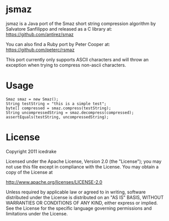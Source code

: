 jsmaz
======
jsmaz is a Java port of the Smaz short string compression algorithm by Salvatore Sanfilippo and released as a C
library at: https://github.com/antirez/smaz

You can also find a Ruby port by Peter Cooper at: https://github.com/peterc/rsmaz

This port currently only supports ASCII characters and will throw an exception when trying to compress non-ascii characters.

Usage
=====

    Smaz smaz = new Smaz();
    String testString = "this is a simple test";
    byte[] compressed = smaz.compress(testString);
    String uncompressedString = smaz.decompress(compressed);
    assertEquals(testString, uncompressedString);


License
=======
Copyright 2011 icedrake

Licensed under the Apache License, Version 2.0 (the "License");
you may not use this file except in compliance with the License.
You may obtain a copy of the License at

http://www.apache.org/licenses/LICENSE-2.0

Unless required by applicable law or agreed to in writing, software
distributed under the License is distributed on an "AS IS" BASIS,
WITHOUT WARRANTIES OR CONDITIONS OF ANY KIND, either express or implied.
See the License for the specific language governing permissions and
limitations under the License.